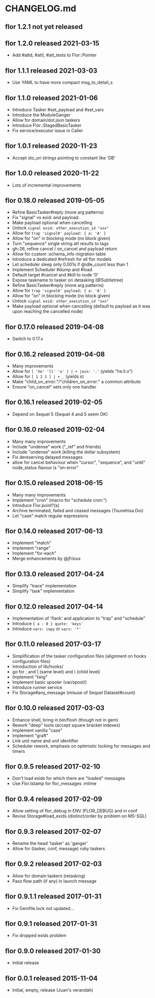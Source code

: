
# CHANGELOG.md


## flor 1.2.1  not yet released


## flor 1.2.0  released 2021-03-15

* Add #attd, #attl, #att_texts to Flor::Pointer


## flor 1.1.1  released 2021-03-03

* Use YAML to have more compact msg_to_detail_s


## flor 1.1.0  released 2021-01-06

* Introduce Tasker #set_payload and #set_vars
* Introduce the ModuleGanger
* Allow for domain/dot.json taskers
* Introduce Flor::StagedBasicTasker
* Fix service/executor issue in Caller


## flor 1.0.1  released 2020-11-23

* Accept sto_uri strings pointing to constant like 'DB'


## flor 1.0.0  released 2020-11-22

* Lots of incremental improvements


## flor 0.18.0  released 2019-05-05

* Refine BasicTasker#reply (more arg patterns)
* Fix "signal" vs exid: and payload:
* Make payload optional when cancelling
* Unlock `signal exid: other_execution_id "xxx"`
* Allow for `trap 'signal0' payload: { a: 'A' }`
* Allow for "on" in blocking mode (no block given)
* Turn "sequence" single string att results to tags
* gh-26, refine cancel / on_cancel and payload return
* Allow for custom :schema_info migration table
* Introduce a dedicated #refresh for all flor models
* Let scheduler sleep only 0.001s if @idle_count less than 1
* Implement Scheduler #dump and #load
* Default target #cancel and #kill to node '0'
* Expose taskname to tasker on detasking (@Subtletree)
* Refine BasicTasker#reply (more arg patterns)
* Allow for `trap 'signal0' payload: { a: 'A' }`
* Allow for "on" in blocking mode (no block given)
* Unlock `signal exid: other_execution_id "xxx"`
* Make payload optional when cancelling (default to payload as it was
  upon reaching the cancelled node)


## flor 0.17.0  released 2019-04-08

- Switch to 0.17.x


## flor 0.16.2  released 2019-04-08

- Many improvements
- Allow for `[ 'he' 'll' 'o' ] | + join: '.'` (yields "he.ll.o")
- Allow for `[ 1 2 3 ] | + _` (yields `6`)
- Make "child_on_error:"/"children_on_error:" a common attribute
- Ensure "on_cancel" sets only one handler


## flor 0.16.1  released 2019-02-05

- Depend on Sequel 5 (Sequel 4 and 5 seem OK)


## flor 0.16.0  released 2019-02-04

- Many many improvements
- Include "undense" work ("_ref" and friends)
- Include "undense" work (killing the dollar subsystem)
- Fix dereserving delayed messages
- allow for cancel behaviour when "cursor", "sequence", and "until"
  node_status flavour is "on-error"


## flor 0.15.0  released 2018-06-15

- Many many improvements
- Implement "cron" (macro for "schedule cron:")
- Introduce Flor.point?(s)
- Archive terminated, failed and ceased messages (Tsunehisa Doi)
- Let "case" match regular expressions


## flor 0.14.0  released 2017-06-13

- Implement "match"
- Implement "range"
- Implement "for-each"
- Merge enhancements by @jfrioux


## flor 0.13.0  released 2017-04-24

- Simplify "trace" implementation
- Simplify "task" implementation


## flor 0.12.0  released 2017-04-14

- Implementation of 'flank' and application to "trap" and "schedule"
- Introduce `{ a : 0 } quote: 'keys'`
- Introduce `vars: copy` or `vars: '*'`


## flor 0.11.0  released 2017-03-17

- Simplification of the tasker configuration files
  (alignment on hooks configuration files)
- Introduction of lib/hooks/
- go for ; and | (same level) and \ (child level)
- Implement "twig"
- Implement basic spooler (var/spool/)
- Introduce runner service
- Fix Storage#any_message (misuse of Sequel Dataset#count)


## flor 0.10.0  released 2017-03-03

- Enhance shell, bring in bin/flosh (though not in gem)
- Rework "deep" tools (accept square bracket indexes)
- Implement vanilla "case"
- Implement "graft"
- Link unit name and unit identifier
- Scheduler rework, emphasis on optimistic locking for messages and timers


## flor 0.9.5  released 2017-02-10

- Don't load exids for which there are "loaded" messages
- Use Flor.tstamp for flor_messages :mtime


## flor 0.9.4  released 2017-02-09

- Allow setting of flor_debug in ENV (FLOR_DEBUG) and in conf
- Revise Storage#load_exids (distinct/order by problem on MS-SQL)


## flor 0.9.3  released 2017-02-07

- Rename the head 'tasker' as 'ganger'
- Allow for (tasker, conf, message) ruby taskers


## flor 0.9.2  released 2017-02-03

- Allow for domain taskers (retasking)
- Pass flow path (if any) in launch message


## flor 0.9.1.1  released 2017-01-31

- Fix Gemfile.lock not updated...


## flor 0.9.1  released 2017-01-31

- Fix dropped exids problem


## flor 0.9.0  released 2017-01-30

- Initial release


## flor 0.0.1  released 2015-11-04

- Initial, empty, release (Juan's verandah)

